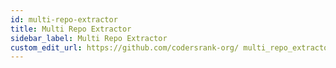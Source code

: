 ```yaml
---
id: multi-repo-extractor
title: Multi Repo Extractor
sidebar_label: Multi Repo Extractor
custom_edit_url: https://github.com/codersrank-org/ multi_repo_extractor/edit/master/README.md
---
```


<!-- DOCS_START -->
